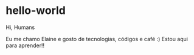 # hello-world

Hi, Humans

Eu me chamo Elaine e gosto de tecnologias, códigos e café :)
Estou aqui para aprender!!
